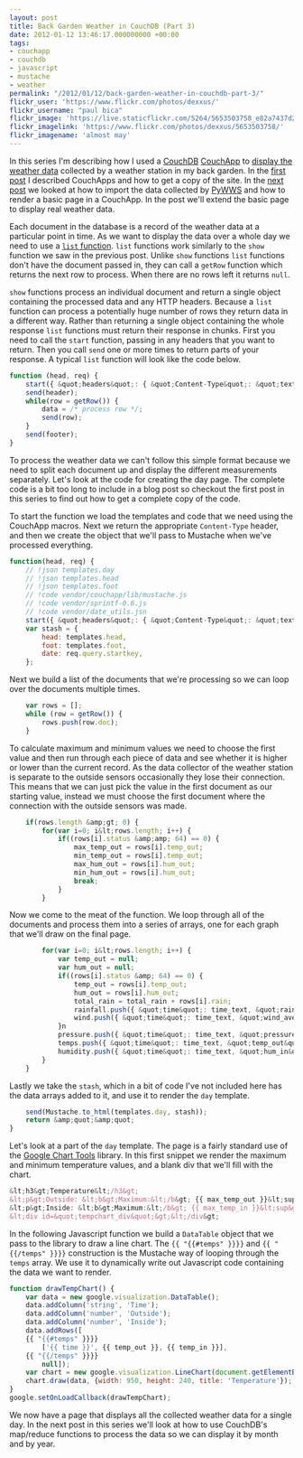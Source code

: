 ```yaml
---
layout: post
title: Back Garden Weather in CouchDB (Part 3)
date: 2012-01-12 13:46:17.000000000 +00:00
tags:
- couchapp
- couchdb
- javascript
- mustache
- weather
permalink: "/2012/01/12/back-garden-weather-in-couchdb-part-3/"
flickr_user: 'https://www.flickr.com/photos/dexxus/'
flickr_username: "paul bica"
flickr_image: 'https://live.staticflickr.com/5264/5653503758_e82a7437d2_w.jpg'
flickr_imagelink: 'https://www.flickr.com/photos/dexxus/5653503758/'
flickr_imagename: 'almost may'
---
```

In this series I'm describing how I used a [CouchDB](http://www.couchdb.org) <a
href="http://couchapp.org/page/index">CouchApp</a> to [display the
weather data](http://www.welwynweather.co.uk) collected by a weather station in my back garden. In the <a
href="/2011/12/02/back-garden-weather-in-couchdb-part-1/">first post</a> I described CouchApps and how to get
a copy of the site. In the [next post](/2012/01/05/back-garden-weather-in-couchdb-part-2/) we
looked at how to import the data collected by [PyWWS](http://code.google.com/p/pywws/) and how to
render a basic page in a CouchApp. In the post we'll extend the basic page to display real weather data.

Each document in the database is a record of the weather data at a particular point in time. As we want to
display the data over a whole day we need to use a <a
href="http://wiki.apache.org/couchdb/Formatting_with_Show_and_List#Listing_Views_with_CouchDB_0.10_and_later">`list`
function</a>. `list` functions work similarly to the `show` function we saw in the previous
post. Unlike `show` functions `list` functions don't have the document passed in, they can call
a `getRow` function which returns the next row to process. When there are no rows left it returns
`null`.

`show` functions process an individual document and return a single object containing the processed data
and any HTTP headers. Because a `list` function can process a potentially huge number of rows they
return data in a different way. Rather than returning a single object containing the whole response
`list` functions must return their response in chunks. First you need to call the `start`
function, passing in any headers that you want to return. Then you call `send` one or more times to
return parts of your response. A typical `list` function will look like the code below.

```javascript
function (head, req) {
    start({ &quot;headers&quot;: { &quot;Content-Type&quot;: &quot;text/html&quot; }});n
    send(header);
    while(row = getRow()) {
        data = /* process row */;
        send(row);
    }
    send(footer);
}
```

To process the weather data we can't follow this simple format because we need to split each document up and
display the different measurements separately. Let's look at the code for creating the day page. The complete
code is a bit too long to include in a blog post so checkout the first post in this series to find out how to
get a complete copy of the code.

To start the function we load the templates and code that we need using the CouchApp macros. Next we return
the appropriate `Content-Type` header, and then we create the object that we'll pass to Mustache when
we've processed everything.

```javascript
function(head, req) {
    // !json templates.day
    // !json templates.head
    // !json templates.foot
    // !code vendor/couchapp/lib/mustache.js
    // !code vendor/sprintf-0.6.js
    // !code vendor/date_utils.jsn
    start({ &quot;headers&quot;: { &quot;Content-Type&quot;: &quot;text/html&quot; }});
    var stash = {
        head: templates.head,
        foot: templates.foot,
        date: req.query.startkey,
    };
```

Next we build a list of the documents that we're processing so we can loop over the documents multiple times.

```javascript
    var rows = [];
    while (row = getRow()) {
        rows.push(row.doc);
    }
```

To calculate maximum and minimum values we need to choose the first value and then run through each piece of
data and see whether it is higher or lower than the current record. As the data collector of the weather
station is separate to the outside sensors occasionally they lose their connection. This means that we can
just pick the value in the first document as our starting value, instead we must choose the first document
where the connection with the outside sensors was made.

```javascript
    if(rows.length &amp;gt; 0) {
        for(var i=0; i&lt;rows.length; i++) {
            if((rows[i].status &amp;amp; 64) == 0) {
                max_temp_out = rows[i].temp_out;
                min_temp_out = rows[i].temp_out;
                max_hum_out = rows[i].hum_out;
                min_hum_out = rows[i].hum_out;
                break;
            }
        }
```

Now we come to the meat of the function. We loop through all of the documents and process them into a series
of arrays, one for each graph that we'll draw on the final page.

```javascript
        for(var i=0; i&lt;rows.length; i++) {
            var temp_out = null;
            var hum_out = null;
            if((rows[i].status &amp; 64) == 0) {
                temp_out = rows[i].temp_out;
                hum_out = rows[i].hum_out;
                total_rain = total_rain + rows[i].rain;
                rainfall.push({ &quot;time&quot;: time_text, &quot;rain&quot;: rows[i].rain });
                wind.push({ &quot;time&quot;: time_text, &quot;wind_ave&quot;: rows[i].wind_ave, &quot;wind_gust&quot;: rows[i].wind_gust });
            }n
            pressure.push({ &quot;time&quot;: time_text, &quot;pressure&quot;: rows[i].abs_pressure });
            temps.push({ &quot;time&quot;: time_text, &quot;temp_out&quot;: temp_out, &quot;temp_in&quot;: rows[i].temp_in });
            humidity.push({ &quot;time&quot;: time_text, &quot;hum_in&quot;: rows[i].hum_in, &quot;;hum_out&quot;: hum_out });
        }
    }
```

Lastly we take the `stash`, which in a bit of code I've not included here has the data arrays added to
it, and use it to render the `day` template.

```javascript
    send(Mustache.to_html(templates.day, stash));
    return &amp;quot;&amp;quot;
}
```

Let's look at a part of the `day` template. The page is a fairly standard use of the <a
href="http://code.google.com/apis/chart/">Google Chart Tools</a> library. In this first snippet we render the
maximum and minimum temperature values, and a blank div that we'll fill with the chart.

```javascript
&lt;h3&gt;Temperature&lt;/h3&gt;
&lt;p&gt;Outside: &lt;b&gt;Maximum:&lt;/b&gt; {{ max_temp_out }}&lt;sup&gt;o&lt;/sup&gt;C &lt;b&gt;Minimum:&lt;/b&gt; {{ min_temp_out }}&lt;sup&gt;o&lt;/sup&gt;C&lt;/p&gt;
&lt;p&gt;Inside: &lt;b&gt;Maximum:&lt;/b&gt; {{ max_temp_in }}&lt;sup&gt;o&lt;/sup&gt;C &lt;b&gt;Minimum:&lt;/b&gt; {{ min_temp_in }}&lt;sup&gt;o&lt;/sup&gt;C&lt;/p&gt;
&lt;div id=&quot;tempchart_div&quot;&gt;&lt;/div&gt;
```

In the following Javascript function we build a `DataTable` object that we pass to the library to draw
a line chart. The `{{ "{{#temps" }}}}` and `{{ "{{/temps" }}}}` construction is the Mustache way
of looping through the `temps` array. We use it to dynamically write out Javascript code containing the
data we want to render.

```javascript
function drawTempChart() {
    var data = new google.visualization.DataTable();
    data.addColumn('string', 'Time');
    data.addColumn('number', 'Outside');
    data.addColumn('number', 'Inside');
    data.addRows([
    {{ "{{#temps" }}}}
        ['{{ time }}', {{ temp_out }}, {{ temp_in }}],
    {{ "{{/temps" }}}}
        null]);
    var chart = new google.visualization.LineChart(document.getElementById('tempchart_div'));
    chart.draw(data, {width: 950, height: 240, title: 'Temperature'});
}
google.setOnLoadCallback(drawTempChart);
```

We now have a page that displays all the collected weather data for a single day. In the next post in this
series we'll look at how to use CouchDB's map/reduce functions to process the data so we can display it by
month and by year.
